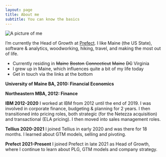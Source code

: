 ```yaml
---
layout: page
title: About me
subtitle: You can know the basics
---
```


![A picture of me](https://avatars.githubusercontent.com/u/88755934?v=4)

I’m currently the Head of Growth at [Prefect](https://www.prefect.io). I like Maine (the US State), software & analytics, woodworking, hiking, travel, and making the most out of life.

- Currently residing in <s>Maine</s> <s>Boston</s> <s>Connecticut</s> <s>Maine</s> <s>DC</s> Virginia
- I grew up in Maine, which influences quite a bit of my life today
- Get in touch via the links at the bottom

**University of Maine BA, 2010: Financial Economics**

**Northeastern MBA, 2012: Finance**

**IBM 2012-2020**
I worked at IBM from 2012 until the end of 2019. I was involved in corporate finance, budgeting & planning for 2 years. I then transitioned into pricing roles, both strategic (for the Netezza acquisition) and transactional (ELA pricing). I then moved into sales management roles.

**Tellius 2020-2021**
I joined Tellius in early 2020 and was there for 18 months. I learned about GTM models, selling and pivoting.

**Prefect 2021-Present**
I joined Prefect in late 2021 as Head of Growth, where I continue to learn about PLG, GTM models and company strategy.
